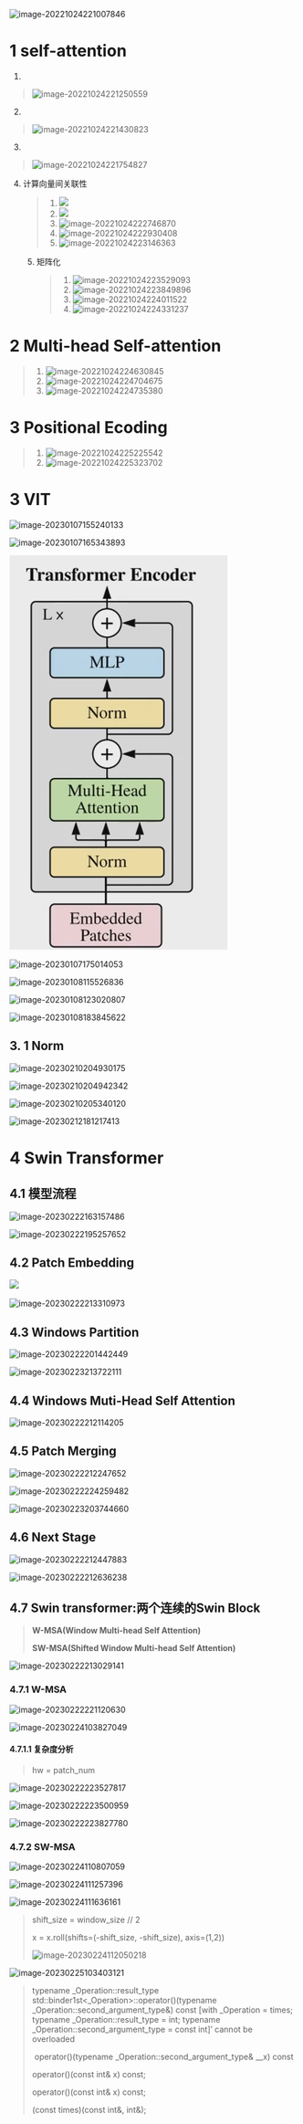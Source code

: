 ![image-20221024221007846](https://cdn.jsdelivr.net/gh/moshang1314/myBlog/image/image-20221024221007846.png)

# 1 self-attention

1) 

> ![image-20221024221250559](https://cdn.jsdelivr.net/gh/moshang1314/myBlog/image/image-20221024221250559.png)

2) 

> ![image-20221024221430823](https://cdn.jsdelivr.net/gh/moshang1314/myBlog/image/image-20221024221430823.png)

3) 

> ![image-20221024221754827](https://cdn.jsdelivr.net/gh/moshang1314/myBlog/image/image-20221024221754827.png)

4) 计算向量间关联性

   > 1) ![](https://cdn.jsdelivr.net/gh/moshang1314/myBlog/image/image-20221024222019189.png)
   > 2) ![](https://cdn.jsdelivr.net/gh/moshang1314/myBlog/image/image-20221024222551905.png)
   > 3) ![image-20221024222746870](https://cdn.jsdelivr.net/gh/moshang1314/myBlog/image/image-20221024222746870.png)
   > 4) ![image-20221024222930408](https://cdn.jsdelivr.net/gh/moshang1314/myBlog/image/image-20221024222930408.png)
   > 5)  ![image-20221024223146363](E:/%E6%9C%BA%E5%99%A8%E5%AD%A6%E4%B9%A0/img/image-20221024223146363.png)
   
   5) 矩阵化
   
      > 1) ![image-20221024223529093](https://cdn.jsdelivr.net/gh/moshang1314/myBlog/image/image-20221024223529093.png)
      > 2)   ![image-20221024223849896](https://cdn.jsdelivr.net/gh/moshang1314/myBlog/image/image-20221024223849896.png)
      > 3) ![image-20221024224011522](https://cdn.jsdelivr.net/gh/moshang1314/myBlog/image/image-20221024224011522.png)
      > 4) ![image-20221024224331237](https://cdn.jsdelivr.net/gh/moshang1314/myBlog/image/image-20221024224331237.png)

# 2 Multi-head Self-attention

>1) ![image-20221024224630845](https://cdn.jsdelivr.net/gh/moshang1314/myBlog/image/image-20221024224630845.png)
>2) ![image-20221024224704675](https://cdn.jsdelivr.net/gh/moshang1314/myBlog/image/image-20221024224704675.png)
>3) ![image-20221024224735380](https://cdn.jsdelivr.net/gh/moshang1314/myBlog/image/image-20221024224735380.png)

# 3 Positional Ecoding

> 1) ![image-20221024225225542](https://cdn.jsdelivr.net/gh/moshang1314/myBlog/image/image-20221024225225542.png)
> 2) ![image-20221024225323702](https://cdn.jsdelivr.net/gh/moshang1314/myBlog/image/image-20221024225323702.png)

# 3 VIT

![image-20230107155240133](https://cdn.jsdelivr.net/gh/moshang1314/myBlog/image/image-20230107155240133.png)

![image-20230107165343893](https://cdn.jsdelivr.net/gh/moshang1314/myBlog/image/image-20230107165343893.png)

![image-20230107165403034](image-20230107165403034.png)

![image-20230107175014053](https://cdn.jsdelivr.net/gh/moshang1314/myBlog/image/image-20230107175014053.png)

![image-20230108115526836](https://cdn.jsdelivr.net/gh/moshang1314/myBlog/image/image-20230108115526836.png)

![image-20230108123020807](https://cdn.jsdelivr.net/gh/moshang1314/myBlog/image/image-20230108123020807.png)

![image-20230108183845622](https://cdn.jsdelivr.net/gh/moshang1314/myBlog/image/image-20230108183845622.png)

## 3. 1 Norm

![image-20230210204930175](https://cdn.jsdelivr.net/gh/moshang1314/myBlog/image/image-20230210204930175.png)

![image-20230210204942342](https://cdn.jsdelivr.net/gh/moshang1314/myBlog/image/image-20230210204942342.png)

![image-20230210205340120](https://cdn.jsdelivr.net/gh/moshang1314/myBlog/image/image-20230210205340120.png)

![image-20230212181217413](https://cdn.jsdelivr.net/gh/moshang1314/myBlog/image/image-20230212181217413.png)

# 4 Swin Transformer

## 4.1 模型流程

![image-20230222163157486](https://cdn.jsdelivr.net/gh/moshang1314/myBlog@main/image/image-20230222163157486.png)

![image-20230222195257652](https://cdn.jsdelivr.net/gh/moshang1314/myBlog@main/image/image-20230222195257652.png)

  ## 4.2 Patch Embedding

![](https://cdn.jsdelivr.net/gh/moshang1314/myBlog@main/image/image-20230222201245123.png)

![image-20230222213310973](https://cdn.jsdelivr.net/gh/moshang1314/myBlog@main/image/image-20230222213310973.png)

## 4.3 Windows Partition

![image-20230222201442449](https://cdn.jsdelivr.net/gh/moshang1314/myBlog@main/image/image-20230222201442449.png)

![image-20230223213722111](https://cdn.jsdelivr.net/gh/moshang1314/myBlog@main/image/image-20230223213722111.png)

## 4.4 Windows Muti-Head Self Attention

![image-20230222212114205](https://cdn.jsdelivr.net/gh/moshang1314/myBlog@main/image/image-20230222212114205.png)

## 4.5 Patch Merging

![image-20230222212247652](https://cdn.jsdelivr.net/gh/moshang1314/myBlog@main/image/image-20230222212247652.png)

![image-20230222224259482](https://cdn.jsdelivr.net/gh/moshang1314/myBlog@main/image/image-20230222224259482.png)

![image-20230223203744660](https://cdn.jsdelivr.net/gh/moshang1314/myBlog@main/image/image-20230223203744660.png)

## 4.6 Next Stage

![image-20230222212447883](https://cdn.jsdelivr.net/gh/moshang1314/myBlog@main/image/image-20230222212447883.png)

![image-20230222212636238](https://cdn.jsdelivr.net/gh/moshang1314/myBlog@main/image/image-20230222212636238.png)

## 4.7 Swin transformer:两个连续的Swin Block

> **W-MSA(Window Multi-head Self Attention)**
>
> **SW-MSA(Shifted Window Multi-head Self Attention)**

![image-20230222213029141](https://cdn.jsdelivr.net/gh/moshang1314/myBlog@main/image/image-20230222213029141.png)

### 4.7.1 W-MSA

![image-20230222221120630](https://cdn.jsdelivr.net/gh/moshang1314/myBlog@main/image/image-20230222221120630.png)

![image-20230224103827049](https://cdn.jsdelivr.net/gh/moshang1314/myBlog@main/image/image-20230224103827049.png)

#### 4.7.1.1 复杂度分析

> hw = patch_num

![image-20230222223527817](https://cdn.jsdelivr.net/gh/moshang1314/myBlog@main/image/image-20230222223527817.png)

![image-20230222223500959](https://cdn.jsdelivr.net/gh/moshang1314/myBlog@main/image/image-20230222223500959.png)

![image-20230222223827780](https://cdn.jsdelivr.net/gh/moshang1314/myBlog@main/image/image-20230222223827780.png)

### 4.7.2 SW-MSA

![image-20230224110807059](https://cdn.jsdelivr.net/gh/moshang1314/myBlog@main/image/image-20230224110807059.png)

![image-20230224111257396](https://cdn.jsdelivr.net/gh/moshang1314/myBlog@main/image/image-20230224111257396.png)

![image-20230224111636161](https://cdn.jsdelivr.net/gh/moshang1314/myBlog@main/image/image-20230224111636161.png)

> shift_size = window_size // 2
>
> x = x.roll(shifts=(-shift_size, -shift_size), axis=(1,2))
>
> ![image-20230224112050218](https://cdn.jsdelivr.net/gh/moshang1314/myBlog@main/image/image-20230224112050218.png)

![image-20230225103403121](https://cdn.jsdelivr.net/gh/moshang1314/myBlog@main/image/image-20230225103403121.png)

> typename _Operation::result_type std::binder1st<_Operation>::operator()(typename _Operation::second_argument_type&) const [with _Operation = times<int>; typename _Operation::result_type = int; typename _Operation::second_argument_type = const int]’ cannot be overloaded
>
> ​    operator()(typename _Operation::second_argument_type& __x) const
>
> operator()(const int& x) const;
>
> operator()(const int& x) const;
>
> (const times<int>)(const int&, int&);
>
> 
